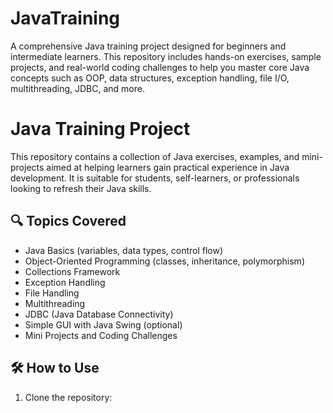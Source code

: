 # JavaTraining
A comprehensive Java training project designed for beginners and intermediate learners. This repository includes hands-on exercises, sample projects, and real-world coding challenges to help you master core Java concepts such as OOP, data structures, exception handling, file I/O, multithreading, JDBC, and more.

# Java Training Project

This repository contains a collection of Java exercises, examples, and mini-projects aimed at helping learners gain practical experience in Java development. It is suitable for students, self-learners, or professionals looking to refresh their Java skills.

## 🔍 Topics Covered
- Java Basics (variables, data types, control flow)
- Object-Oriented Programming (classes, inheritance, polymorphism)
- Collections Framework
- Exception Handling
- File Handling
- Multithreading
- JDBC (Java Database Connectivity)
- Simple GUI with Java Swing (optional)
- Mini Projects and Coding Challenges

## 🛠 How to Use
1. Clone the repository:

